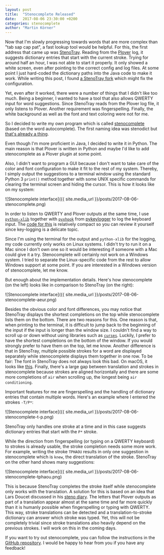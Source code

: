 ```yaml
---
layout: post
title:  "Stenocomplete Released"
date:   2017-08-06 23:30:00 +0200
categories: stenocomplete
author: "Martin Körner" 
---
```


Now that I'm slowly progressing towards words that are more complex than "tab sap cap pat", a fast lookup tool would be helpful.
For this, the first address that came up was [StenoTray](https://github.com/brentn/StenoTray).
Reading from the [Plover](https://github.com/openstenoproject/plover) log, it suggests dictionary entries that start with the current stroke.
Trying for around half an hour, I was not able to start it properly.
It only showed a white screen, even after pointing to the correct config and log files.
At some point I just hard-coded the dictionary paths into the Java code to make it work.
While writing this post, I found [a StenoTray fork](https://github.com/SmackleFunky/StenoTray) which might fix the configuration.

Yet, even after it worked, there were a number of things that I didn't like too much.
Being a beginner, I wanted to have a tool that also allows QWERTY input for word suggestions.
Since StenoTray reads from the Plover log file, it only listens to Plover.
Another requirement was fingerspelling.
Finally, the white background as well as the font and text coloring were not for me.


So I decided to write my own program which is called [stenocomplete](https://github.com/mkrnr/stenocomplete) (based on the word autocomplete).
The first naming idea was stenodict but [that's already a thing](http://www.openstenoproject.org/stenodict/).

Even though I'm more proficient in Java, I decided to write it in Python.
The main reason is that Plover is written in Python and maybe I'd like to add stenocomplete as a Plover plugin at some point.

Also, I didn't want to program a GUI because I don't want to take care of the color and font configuration to make it fit to the rest of my system.
Thereby, I simply output the suggestions to a terminal window using the standard Python 3 `print()` method together with some UNIX specific commands for clearing the terminal screen and hiding the cursor.
This is how it looks like on my system:

![Stenocomplete interface]({{ site.media_url }}/posts/2017-08-06-stenocomplete.png)

In order to listen to QWERTY and Plover outputs at the same time, I use [`python-xlib`](https://github.com/python-xlib/python-xlib) together with [`pyxhook`](https://github.com/mkrnr/stenocomplete/blob/master/stenocomplete/key_log/pyxhook.py) from [pykeylogger](https://sourceforge.net/projects/pykeylogger/) to log the keyboard input.
The [code for this](https://github.com/mkrnr/stenocomplete/tree/master/stenocomplete/key_log) is relatively compact so you can review it yourself since key-logging is a delicate topic.

Since I'm using the terminal for the output and `python-xlib` for the logging, my code currently only works on Linux systems.
I didn't try to run it on a Mac since I don't own one so it would be interesting if someone with a Mac could give it a try.
Stenocomplete will certainly not work on a Windows system.
I tried to separate the Linux-specific code from the rest to allow Windows support at some point.
If you are interested in a Windows version of stenocomplete, let me know.

But enough about the implementation details.
Here's how stenocomplete (on the left) looks like in comparison to StenoTray (on the right):

![Stenocomplete interface]({{ site.media_url }}/posts/2017-08-06-stenocomplete-aeur.png)

Besides the obvious color and font differences, you may notice that StenoTray displays the shortest completions on the top while stenocomplete lists them on the bottom.
There are two reasons for this.
One reason is that, when printing to the terminal, it is difficult to jump back to the beginning of the input if the input is longer than the window size.
I couldn't find a way to scroll up or down without using libraries such as [`curses`](https://docs.python.org/3/howto/curses.html).
Luckily, I prefer to have the shortest completions on the bottom of the window.
If you would strongly prefer to have them on the top, let me know.
Another difference is that in StenoTray, multiple possible strokes for a word are displayed separately while stenocomplete displays them together in one row.
To be fair: The font in StenoTray does not always look this bad.
On macOS, it looks like [this](http://i.imgur.com/iJhh5on.png).
Finally, there's a large gap between translation and strokes in stenocomplete because strokes are aligned horizontally and there are some more completions of `air` when scrolling up, the longest being `air conditioning`.


Important features for me are fingerspelling and the handling of dictionary entries that contain multiple words.
Here's an example where I entered the strokes `-T/P*`:

![Stenocomplete interface]({{ site.media_url }}/posts/2017-08-06-stenocomplete-t-p.png)

StenoTray only handles one stroke at a time and in this case suggests dictionary entries that start with the `P*` stroke.


While the direction from fingerspelling (or typing on a QWERTY keyboard) to strokes is already usable, the stroke completion needs some more work.
For example, writing the stroke `TPHAOU` results in only one suggestion in stenocomplete which is `knew`, the direct translation of the stroke.
StenoTray on the other hand shows many suggestions: 

![Stenocomplete interface]({{ site.media_url }}/posts/2017-08-06-stenocomplete-tphaou.png)

This is because StenoTray completes the stroke itself while stenocomplete only works with the translation.
A solution for this is based on an idea that Lars Doucet discussed in his [steno diary](https://docs.google.com/document/d/1fzpb_xWfiXzUo3f1jHkmLVb0pOB7py6gwL0XHyCYewA).
The letters that Plover outputs as part of a translation appear almost at the same time and far more quickly than it is humanly possible when fingerspelling or typing with QWERTY.
This way, stroke translations can be detected and a translation-to-stroke dictionary can answer which stroke was typed.
Yet, this will not be completely trivial since stroke translations also heavily depend on the previous strokes.
I will work on this in the coming days.


If you want to try out stenocomplete, you can follow the instructions in the [GitHub repository](https://github.com/mkrnr/stenocomplete/).
I would be happy to hear from you if you have any feedback!
